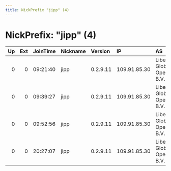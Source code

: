 ```yaml
---
title: NickPrefix "jipp" (4)
---
```


# NickPrefix: "jipp" (4)

|   Up |   Ext | JoinTime   | Nickname   | Version   | IP           | AS                             | CC   |   ORp |   Dirp | OS    | Contact                             |   eFamMembers |
|-----:|------:|:-----------|:-----------|:----------|:-------------|:-------------------------------|:-----|------:|-------:|:------|:------------------------------------|--------------:|
|    0 |     0 | 09:21:40   | jipp       | 0.2.9.11  | 109.91.85.30 | Liberty Global Operations B.V. | de   |  9001 |   9030 | Linux | jipp &lt;jipp AT wobilix dot de&gt; |             1 |
|    0 |     0 | 09:39:27   | jipp       | 0.2.9.11  | 109.91.85.30 | Liberty Global Operations B.V. | de   |  9001 |   9030 | Linux | jipp &lt;jipp AT wobilix dot de&gt; |             1 |
|    0 |     0 | 09:52:56   | jipp       | 0.2.9.11  | 109.91.85.30 | Liberty Global Operations B.V. | de   |  9001 |   9030 | Linux | jipp &lt;jipp AT wobilix dot de&gt; |             1 |
|    0 |     0 | 20:27:07   | jipp       | 0.2.9.11  | 109.91.85.30 | Liberty Global Operations B.V. | de   |  9001 |   9030 | Linux | jipp &lt;jipp AT wobilix dot de&gt; |             1 |
